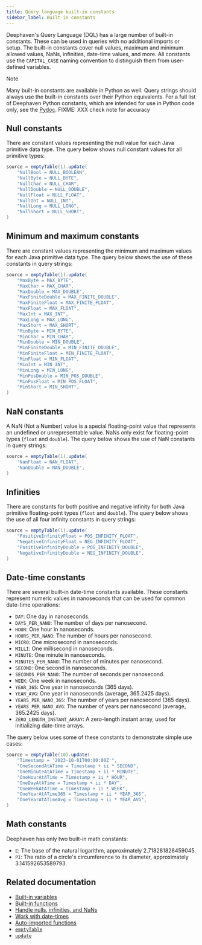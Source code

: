 ```yaml
---
title: Query language built-in constants
sidebar_label: Built-in constants
---
```


Deephaven's Query Language (DQL) has a large number of built-in constants. These can be used in queries with no additional imports or setup. The built-in constants cover null values, maximum and minimum allowed values, NaNs, infinities, date-time values, and more. All constants use the `CAPITAL_CASE` naming convention to distinguish them from user-defined variables.

> [!NOTE]
> Many built-in constants are available in Python as well. Query strings should always use the built-in constants over their Python equivalents. For a full list of Deephaven Python constants, which are intended for use in Python code only, see the [Pydoc](https://docs.deephaven.io/core/pydoc/code/deephaven.constants.html). FIXME: XXX check note for accuracy

## Null constants

There are constant values representing the null value for each Java primitive data type. The query below shows null constant values for all primitive types:

```groovy order=source
source = emptyTable(1).update(
    "NullBool = NULL_BOOLEAN",
    "NullByte = NULL_BYTE",
    "NullChar = NULL_CHAR",
    "NullDouble = NULL_DOUBLE",
    "NullFloat = NULL_FLOAT",
    "NullInt = NULL_INT",
    "NullLong = NULL_LONG",
    "NullShort = NULL_SHORT",
)
```

## Minimum and maximum constants

There are constant values representing the minimum and maximum values for each Java primitive data type. The query below shows the use of these constants in query strings:

```groovy order=source
source = emptyTable(1).update(
    "MaxByte = MAX_BYTE",
    "MaxChar = MAX_CHAR",
    "MaxDouble = MAX_DOUBLE",
    "MaxFiniteDouble = MAX_FINITE_DOUBLE",
    "MaxFiniteFloat = MAX_FINITE_FLOAT",
    "MaxFloat = MAX_FLOAT",
    "MaxInt = MAX_INT",
    "MaxLong = MAX_LONG",
    "MaxShort = MAX_SHORT",
    "MinByte = MIN_BYTE",
    "MinChar = MIN_CHAR",
    "MinDouble = MIN_DOUBLE",
    "MinFiniteDouble = MIN_FINITE_DOUBLE",
    "MinFiniteFloat = MIN_FINITE_FLOAT",
    "MinFloat = MIN_FLOAT",
    "MinInt = MIN_INT",
    "MinLong = MIN_LONG",
    "MinPosDouble = MIN_POS_DOUBLE",
    "MinPosFloat = MIN_POS_FLOAT",
    "MinShort = MIN_SHORT",
)
```

## NaN constants

A NaN (Not a Number) value is a special floating-point value that represents an undefined or unrepresentable value. NaNs only exist for floating-point types (`float` and `double`). The query below shows the use of NaN constants in query strings:

```groovy order=source
source = emptyTable(1).update(
    "NanFloat = NAN_FLOAT",
    "NanDouble = NAN_DOUBLE",
)
```

## Infinities

There are constants for both positive and negative infinity for both Java primitive floating-point types (`float` and `double`). The query below shows the use of all four infinity constants in query strings:

```groovy order=source
source = emptyTable(1).update(
    "PositiveInfinityFloat = POS_INFINITY_FLOAT",
    "NegativeInfinityFloat = NEG_INFINITY_FLOAT",
    "PositiveInfinityDouble = POS_INFINITY_DOUBLE",
    "NegativeInfinityDouble = NEG_INFINITY_DOUBLE",
)
```

## Date-time constants

There are several built-in date-time constants available. These constants represent numeric values in nanoseconds that can be used for common date-time operations:

- `DAY`: One day in nanoseconds.
- `DAYS_PER_NANO`: The number of days per nanosecond.
- `HOUR`: One hour in nanoseconds.
- `HOURS_PER_NANO`: The number of hours per nanosecond.
- `MICRO`: One microsecond in nanoseconds.
- `MILLI`: One millisecond in nanoseconds.
- `MINUTE`: One minute in nanoseconds.
- `MINUTES_PER_NANO`: The number of minutes per nanosecond.
- `SECOND`: One second in nanoseconds.
- `SECONDS_PER_NANO`: The number of seconds per nanosecond.
- `WEEK`: One week in nanoseconds.
- `YEAR_365`: One year in nanoseconds (365 days).
- `YEAR_AVG`: One year in nanoseconds (average, 365.2425 days).
- `YEARS_PER_NANO_365`: The number of years per nanosecond (365 days).
- `YEARS_PER_NANO_AVG`: The number of years per nanosecond (average, 365.2425 days).
- `ZERO_LENGTH_INSTANT_ARRAY`: A zero-length instant array, used for initializing date-time arrays.

The query below uses some of these constants to demonstrate simple use cases:

```groovy order=source
source = emptyTable(10).update(
    "Timestamp = '2023-10-01T00:00:00Z'",
    "OneSecondAtATime = Timestamp + ii * SECOND",
    "OneMinuteAtATime = Timestamp + ii * MINUTE",
    "OneHourAtATime = Timestamp + ii * HOUR",
    "OneDayAtATime = Timestamp + ii * DAY",
    "OneWeekAtATime = Timestamp + ii * WEEK",
    "OneYearAtATime365 = Timestamp + ii * YEAR_365",
    "OneYearAtATimeAvg = Timestamp + ii * YEAR_AVG",
)
```

## Math constants

Deephaven has only two built-in math constants:

- `E`: The base of the natural logarithm, approximately 2.718281828459045.
- `PI`: The ratio of a circle's circumference to its diameter, approximately 3.141592653589793.

## Related documentation

- [Built-in variables](./built-in-variables.md)
- [Built-in functions](./built-in-functions.md)
- [Handle nulls, infinities, and NaNs](./null-inf-nan.md)
- [Work with date-times](../conceptual/time-in-deephaven.md)
- [Auto-imported functions](../reference/query-language/query-library/auto-imported-functions.md)
- [`emptyTable`](../reference/table-operations/create/emptyTable.md)
- [`update`](../reference/table-operations/select/update.md)
